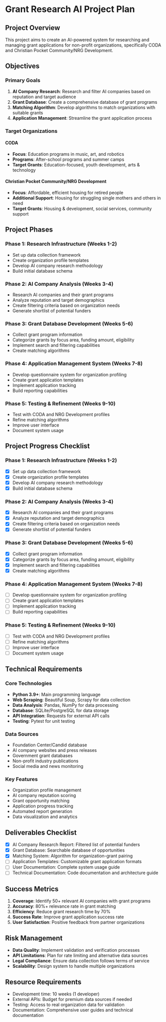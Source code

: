 # Grant Research AI Project Plan

## Project Overview
This project aims to create an AI-powered system for researching and managing grant applications for non-profit organizations, specifically CODA and Christian Pocket Community/NRG Development.

## Objectives

### Primary Goals
1. **AI Company Research**: Research and filter AI companies based on reputation and target audience
2. **Grant Database**: Create a comprehensive database of grant programs
3. **Matching Algorithm**: Develop algorithms to match organizations with suitable grants
4. **Application Management**: Streamline the grant application process

### Target Organizations

#### CODA
- **Focus**: Education programs in music, art, and robotics
- **Programs**: After-school programs and summer camps
- **Target Grants**: Education-focused, youth development, arts & technology

#### Christian Pocket Community/NRG Development
- **Focus**: Affordable, efficient housing for retired people
- **Additional Support**: Housing for struggling single mothers and others in need
- **Target Grants**: Housing & development, social services, community support

## Project Phases

### Phase 1: Research Infrastructure (Weeks 1-2)
- Set up data collection framework
- Create organization profile templates
- Develop AI company research methodology
- Build initial database schema

### Phase 2: AI Company Analysis (Weeks 3-4)
- Research AI companies and their grant programs
- Analyze reputation and target demographics
- Create filtering criteria based on organization needs
- Generate shortlist of potential funders

### Phase 3: Grant Database Development (Weeks 5-6)
- Collect grant program information
- Categorize grants by focus area, funding amount, eligibility
- Implement search and filtering capabilities
- Create matching algorithms

### Phase 4: Application Management System (Weeks 7-8)
- Develop questionnaire system for organization profiling
- Create grant application templates
- Implement application tracking
- Build reporting capabilities

### Phase 5: Testing & Refinement (Weeks 9-10)
- Test with CODA and NRG Development profiles
- Refine matching algorithms
- Improve user interface
- Document system usage

## Project Progress Checklist

### Phase 1: Research Infrastructure (Weeks 1-2)
- [x] Set up data collection framework
- [x] Create organization profile templates
- [x] Develop AI company research methodology
- [x] Build initial database schema

### Phase 2: AI Company Analysis (Weeks 3-4)
- [x] Research AI companies and their grant programs
- [x] Analyze reputation and target demographics
- [x] Create filtering criteria based on organization needs
- [x] Generate shortlist of potential funders

### Phase 3: Grant Database Development (Weeks 5-6)
- [x] Collect grant program information
- [x] Categorize grants by focus area, funding amount, eligibility
- [x] Implement search and filtering capabilities
- [x] Create matching algorithms

### Phase 4: Application Management System (Weeks 7-8)
- [ ] Develop questionnaire system for organization profiling
- [ ] Create grant application templates
- [ ] Implement application tracking
- [ ] Build reporting capabilities

### Phase 5: Testing & Refinement (Weeks 9-10)
- [ ] Test with CODA and NRG Development profiles
- [ ] Refine matching algorithms
- [ ] Improve user interface
- [ ] Document system usage

## Technical Requirements

### Core Technologies
- **Python 3.9+**: Main programming language
- **Web Scraping**: Beautiful Soup, Scrapy for data collection
- **Data Analysis**: Pandas, NumPy for data processing
- **Database**: SQLite/PostgreSQL for data storage
- **API Integration**: Requests for external API calls
- **Testing**: Pytest for unit testing

### Data Sources
- Foundation Center/Candid database
- AI company websites and press releases
- Government grant databases
- Non-profit industry publications
- Social media and news monitoring

### Key Features
- Organization profile management
- AI company reputation scoring
- Grant opportunity matching
- Application progress tracking
- Automated report generation
- Data visualization and analytics

## Deliverables Checklist
- [x] AI Company Research Report: Filtered list of potential funders
- [x] Grant Database: Searchable database of opportunities
- [x] Matching System: Algorithm for organization-grant pairing
- [ ] Application Templates: Customizable grant application formats
- [ ] User Documentation: Complete system usage guide
- [ ] Technical Documentation: Code documentation and architecture guide

## Success Metrics
1. **Coverage**: Identify 50+ relevant AI companies with grant programs
2. **Accuracy**: 80%+ relevance rate in grant matching
3. **Efficiency**: Reduce grant research time by 70%
4. **Success Rate**: Improve grant application success rate
5. **User Satisfaction**: Positive feedback from partner organizations

## Risk Management
- **Data Quality**: Implement validation and verification processes
- **API Limitations**: Plan for rate limiting and alternative data sources
- **Legal Compliance**: Ensure data collection follows terms of service
- **Scalability**: Design system to handle multiple organizations

## Resource Requirements
- Development time: 10 weeks (1 developer)
- External APIs: Budget for premium data sources if needed
- Testing: Access to real organization data for validation
- Documentation: Comprehensive user guides and technical documentation
